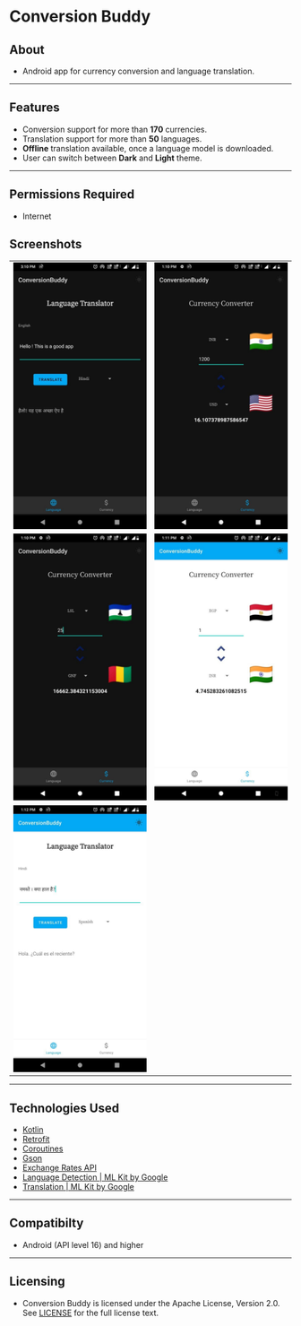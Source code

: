 # Conversion Buddy


## About

* Android app for currency conversion and language translation.
___

## Features

* Conversion support for more than **170** currencies.
* Translation support for more than **50** languages.
* **Offline** translation available, once a language model is downloaded.
* User can switch between **Dark** and **Light** theme.

___


## Permissions Required

* Internet


## Screenshots

<table>
  <tr>
    <td><img src="https://github.com/sreshtha10/ConversionBuddy/blob/master/screenshots/s1.jpg" ></td>
    <td><img src="https://github.com/sreshtha10/ConversionBuddy/blob/master/screenshots/s2.jpg"></td>
  
  </tr>
    <tr>
    <td><img src="https://github.com/sreshtha10/ConversionBuddy/blob/master/screenshots/s3.jpg"></td>
    <td><img src="https://github.com/sreshtha10/ConversionBuddy/blob/master/screenshots/s4.jpg"></td>

  </tr>
   <tr>
    <td><img src="https://github.com/sreshtha10/ConversionBuddy/blob/master/screenshots/s5.jpg" >
    </td>
  </tr>

 </table>

___


## Technologies Used
  
  * [Kotlin](https://kotlinlang.org/docs/home.html)
  * [Retrofit](https://square.github.io/retrofit/)
  * [Coroutines](https://developer.android.com/kotlin/coroutines)
  * [Gson](https://github.com/google/gson)
  * [Exchange Rates API](https://exchangerate.host/#/#our-services)
  * [Language Detection | ML Kit by Google]()
  * [Translation | ML Kit by Google](https://developers.google.com/ml-kit/language/translation/android)
 
___

## Compatibilty 

* Android (API level 16) and higher

___


## Licensing

* Conversion Buddy is licensed under the Apache License, Version 2.0. See [LICENSE](https://github.com/sreshtha10/Jokex/blob/master/LICENSE) for the full license text.
